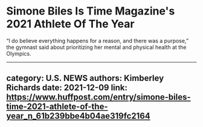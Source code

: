 # Simone Biles Is Time Magazine's 2021 Athlete Of The Year

“I do believe everything happens for a reason, and there was a purpose,” the gymnast said about prioritizing her mental and physical health at the Olympics.

---
category: U.S. NEWS
authors: Kimberley Richards
date: 2021-12-09
link: https://www.huffpost.com/entry/simone-biles-time-2021-athlete-of-the-year_n_61b239bbe4b04ae319fc2164
---

